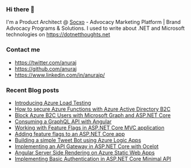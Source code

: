 ### Hi there 👋

I'm a Product Architect @ [Socxo](https://www.socxo.com/) - Advocacy Marketing Platform | Brand Advocacy Programs &amp; Solutions. I used to write about .NET and Microsoft technologies on https://dotnetthoughts.net

### Contact me
* https://twitter.com/anuraj
* https://github.com/anuraj
* https://www.linkedin.com/in/anurajp/

### Recent Blog posts
<!-- BLOGPOSTS:START -->
- [Introducing Azure Load Testing](https://dotnetthoughts.net/introducing-azure-load-testing/)
- [How to secure Azure Functions with Azure Active Directory B2C](https://dotnetthoughts.net/how-to-secure-azure-functions-with-azure-b2c/)
- [Block Azure B2C Users with Microsoft Graph and ASP.NET Core](https://dotnetthoughts.net/block-azure-b2c-users-with-microsoft-graph-and-asp-net-core/)
- [Consuming a GraphQL API with Angular](https://dotnetthoughts.net/consuming-graphql-api-with-angular/)
- [Working with Feature Flags in ASP.NET Core MVC application](https://dotnetthoughts.net/adding-feature-flags-to-an-asp-net-core-app-part2/)
- [Adding feature flags to an ASP.NET Core app](https://dotnetthoughts.net/adding-feature-flags-to-an-asp-net-core-app-part1/)
- [Building a simple Tweet Bot using Azure Logic Apps](https://dotnetthoughts.net/building-a-simple-tweet-bot-using-azure-logic-apps/)
- [Implementing an API Gateway in ASP.NET Core with Ocelot](https://dotnetthoughts.net/implementing-api-gateway-in-aspnet-core-with-ocelot/)
- [Angular Server Side Rendering on Azure Static Web Apps](https://dotnetthoughts.net/angular-server-side-rendering-azure-static-webapps/)
- [Implementing Basic Authentication in ASP.NET Core Minimal API](https://dotnetthoughts.net/implementing-basic-authentication-in-minimal-webapi/)
<!-- BLOGPOSTS:END -->

